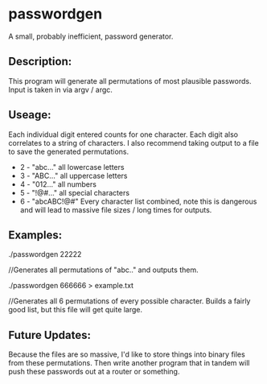 # passwordgen
A small, probably inefficient, password generator. 

## Description:
This program will generate all permutations of most plausible passwords. Input is taken in via argv / argc. 

## Useage:
Each individual digit entered counts for one character. Each digit also correlates to a string of characters.
I also recommend taking output to a file to save the generated permutations. 
<ul>
<li> 2 - "abc..." all lowercase letters </li>
<li>3 - "ABC..." all uppercase letters</li>
<li>4 - "012..." all numbers</li>
<li>5 - "!@#..." all special characters</li>
<li>6 - "abcABC!@#"  Every character list combined, note this is dangerous and will lead to massive file sizes / long times for outputs. </li>
</ul>

## Examples:

<p>./passwordgen 22222</p>
<p>//Generates all permutations of "abc.." and outputs them. </p>
<p>./passwordgen 666666 > example.txt</p>
<p>//Generates all 6 permutations of every possible character. Builds a fairly good list, but this file will get quite large. </p>


## Future Updates:
Because the files are so massive, I'd like to store things into binary files from these permutations. Then write another program that in tandem will push these passwords out at a router or something. 
